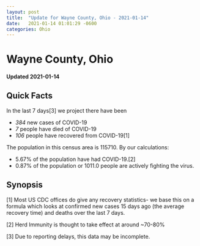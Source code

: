 ```yaml
---
layout: post
title:  "Update for Wayne County, Ohio - 2021-01-14"
date:   2021-01-14 01:01:29 -0600
categories: Ohio
---
```


# Wayne County, Ohio
#### Updated 2021-01-14

## Quick Facts

In the last 7 days[3] we project there have been
- *384* new cases of COVID-19
- *7* people have died of COVID-19
- *106* people have recovered from COVID-19[1]

The population in this census area is 115710. By our calculations:
- 5.67% of the population have had COVID-19.[2]
- 0.87% of the population or 1011.0 people are actively fighting the virus.

## Synopsis




[1] Most US CDC offices do give any recovery statistics- we base this on a formula which looks at confirmed new cases
15 days ago (the average recovery time) and deaths over the last 7 days.

[2] Herd Immunity is thought to take effect at around ~70-80%

[3] Due to reporting delays, this data may be incomplete.
 
    